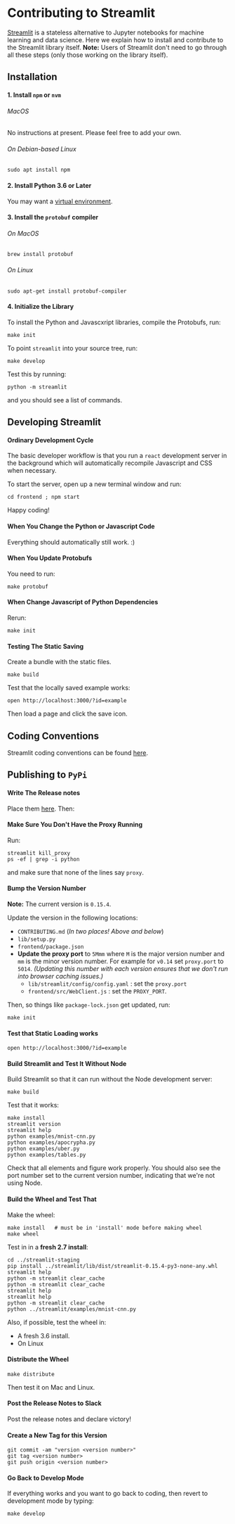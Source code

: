 # Contributing to Streamlit

[Streamlit](../README.md) is a stateless alternative to Jupyter notebooks for machine learning and data science. Here we explain how to install and contribute to the Streamlit library itself. **Note:** Users of Streamlit don't need to go through all these steps (only those working on the library itself).

## Installation


#### 1. Install `npm` or `nvm`

###### MacOS

No instructions at present. Please feel free to add your own.

###### On Debian-based Linux

```
sudo apt install npm
```

#### 2. Install Python 3.6 or Later

You may want a [virtual environment](docs/python-virtual-envornment.md).

#### 3. Install the `protobuf` compiler

###### On MacOS
```
brew install protobuf
```
###### On Linux
```
sudo apt-get install protobuf-compiler
```

#### 4. Initialize the Library

To install the Python and Javascxript libraries, compile the Protobufs, run:
```
make init
```
To point `streamlit` into your source tree, run:
```
make develop
```
Test this by running:
```
python -m streamlit
```
and you should see a list of commands.

## Developing Streamlit

#### Ordinary Development Cycle

The basic developer workflow is that you run a `react` development server in the
background which will automatically recompile Javascript and CSS when necessary.

To start the server, open up a new terminal window and run:
```
cd frontend ; npm start
```
Happy coding!

#### When You Change the Python or Javascript Code

Everything should automatically still work. :)

#### When You Update Protobufs

You need to run:
```
make protobuf
```

#### When Change Javascript of Python Dependencies

Rerun:
```
make init
```

#### Testing The Static Saving

Create a bundle with the static files.
```
make build
```
Test that the locally saved example works:
```
open http://localhost:3000/?id=example
```
Then load a page and click the save icon.

## Coding Conventions

Streamlit coding conventions can be found [here](docs/conventions.md).

## Publishing to `PyPi`

#### Write The Release notes

Place them [here](docs/release-notes.md). Then:

#### Make Sure You Don't Have the Proxy Running

Run:

```
streamlit kill_proxy
ps -ef | grep -i python
```
and make sure that none of the lines say `proxy`.

#### Bump the Version Number

**Note:** The current version is `0.15.4`.

Update the version in the following locations:
  - `CONTRIBUTING.md` (*In two places! Above and below*)
  - `lib/setup.py`
  - `frontend/package.json`
  - **Update the proxy port** to `5Mmm` where `M` is the major version number and `mm` is the minor version number. For example for `v0.14` set `proxy.port` to `5014`. _(Updating this number with each version ensures that we don't run into browser caching issues.)_
    - `lib/streamlit/config/config.yaml` : set the `proxy.port`
    - `frontend/src/WebClient.js` : set the `PROXY_PORT`.

Then, so things like `package-lock.json` get updated, run:
```
make init
```

#### Test that Static Loading works

```
open http://localhost:3000/?id=example
```

#### Build Streamlit and Test It Without Node

Build Streamlit so that it can run without the Node development server:
```
make build
```
Test that it works:
```
make install
streamlit version
streamlit help
python examples/mnist-cnn.py
python examples/apocrypha.py
python examples/uber.py
python examples/tables.py
```
Check that all elements and figure work properly. You should also see the port number set to the current version number, indicating that we're not using Node.

#### Build the Wheel and Test That

Make the wheel:

```
make install   # must be in 'install' mode before making wheel
make wheel
```
Test in in a **fresh 2.7 install**:
```
cd ../streamlit-staging
pip install ../streamlit/lib/dist/streamlit-0.15.4-py3-none-any.whl
streamlit help
python -m streamlit clear_cache
python -m streamlit clear_cache
streamlit help
streamlit help
python -m streamlit clear_cache
python ../streamlit/examples/mnist-cnn.py
```
Also, if possible, test the wheel in:
- A fresh 3.6 install.
- On Linux

#### Distribute the Wheel
```
make distribute
```
Then test it on Mac and Linux.

#### Post the Release Notes to Slack
Post the release notes and declare victory!

#### Create a New Tag for this Version

```
git commit -am "version <version number>"
git tag <version number>
git push origin <version number>
```

#### Go Back to Develop Mode

If everything works and you want to go back to coding, then revert to
development mode by typing:
```
make develop
```

